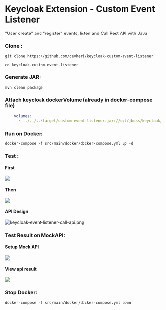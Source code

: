 # Keycloak Extension - Custom Event Listener

"User create" and "register" events, listen and Call Rest API with Java


### Clone :
```shell
git clone https://github.com/cevheri/keycloak-custom-event-listener

cd keycloak-custom-event-listener
```

### Generate JAR:
```shell
mvn clean package
```

### Attach keycloak dockerVolume (already in docker-compose file)
```yaml
    volumes:
      - ../../../target/custom-event-listener.jar://opt/jboss/keycloak/standalone/deployments/custom-event-listener.jar
```


### Run on Docker:
```shell
docker-compose -f src/main/docker/docker-compose.yml up -d
```

### Test :
#### First
![](files/event-configuration.png)


#### Then
![](files/create-new-user.png)

#### API Design
![keycloak-event-listener-call-api.png](..%2F..%2F..%2FDocuments%2Fkeycloak-event-listener-call-api.png)

### Test Result on MockAPI: 
#### Setup Mock API
![](files/mockapi-view-api.png)

#### View api result
![](files/mockapi-view-user.png)

### Stop Docker:
```shell
docker-compose -f src/main/docker/docker-compose.yml down
```

